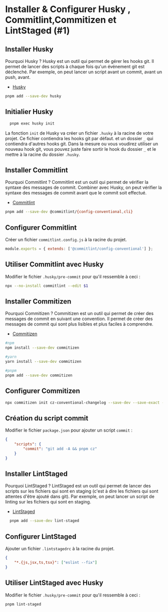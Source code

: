 # Installer & Configurer Husky , Commitlint,Commitizen et LintStaged (#1)

## Installer Husky

Pourquoi Husky ? Husky est un outil qui permet de gérer les hooks git. Il permet de lancer des scripts à chaque fois qu'un événement git est déclenché. Par exemple, on peut lancer un script avant un commit, avant un push, avant.

-   [Husky](https://typicode.github.io/husky/#/)

```bash
pnpm add --save-dev husky
```

## Initialier Husky

```bash
  pnpm exec husky init

```

La fonction `init` de Husky va créer un fichier `.husky` à la racine de votre projet. Ce fichier contiendra les hooks git par défaut. et un dossier `_` qui contiendra d'autres hooks git. Dans la mesure ou vous voudirez utiliser un nouveau hook git, vous pouvez juste faire sortir le hook du dossier `_` et le mettre à la racine du dossier `.husky`.

## Installer Commitlint

Pourquoi Commitlint ? Commitlint est un outil qui permet de vérifier la syntaxe des messages de commit.
Combiner avec Husky, on peut vérifier la syntaxe des messages de commit avant que le commit soit effectué.

-   [Commitlint](https://commitlint.js.org/#/)

```bash
pnpm add --save-dev @commitlint/{config-conventional,cli}
```

## Configurer Commitlint

Créer un fichier `commitlint.config.js` à la racine du projet.

```javascript
module.exports = { extends: ['@commitlint/config-conventional'] };
```

## Utiliser Commitlint avec Husky

Modifier le fichier `.husky/pre-commit` pour qu'il ressemble à ceci :

```bash
npx --no-install commitlint --edit $1
```

## Installer Commitizen

Pourquoi Commitizen ? Commitizen est un outil qui permet de créer des messages de commit en suivant une convention. Il permet de créer des messages de commit qui sont plus lisibles et plus faciles à comprendre.

-   [Commitizen](https://commitizen-tools.github.io/commitizen/)

```bash
#npm
npm install --save-dev commitizen

#yarn
yarn install --save-dev commitizen

#pnpm
pnpm add --save-dev commitizen
```

## Configurer Commitizen

```bash
npx commitizen init cz-conventional-changelog --save-dev --save-exact --force
```

## Création du script commit

Modifier le fichier `package.json` pour ajouter un script `commit` :

```json
{
    "scripts": {
        "commit": "git add -A && pnpm cz"
    }
}
```

## Installer LintStaged

Pourquoi LintStaged ? LintStaged est un outil qui permet de lancer des scripts sur les fichiers qui sont en staging (c'est à dire les fichiers qui sont attentes d'être ajouté dans git). Par exemple, on peut lancer un script de linting sur les fichiers qui sont en staging.

-   [LintStaged](https://github.com/lint-staged/lint-staged)

```bash
  pnpm add --save-dev lint-staged
```

## Configurer LintStaged

Ajouter un fichier `.lintstagedrc` à la racine du projet.

```json
{
    "*.{js,jsx,ts,tsx}": ["eslint --fix"]
}
```

## Utiliser LintStaged avec Husky

Modifier le fichier `.husky/pre-commit` pour qu'il ressemble à ceci :

```bash
pnpm lint-staged
```
